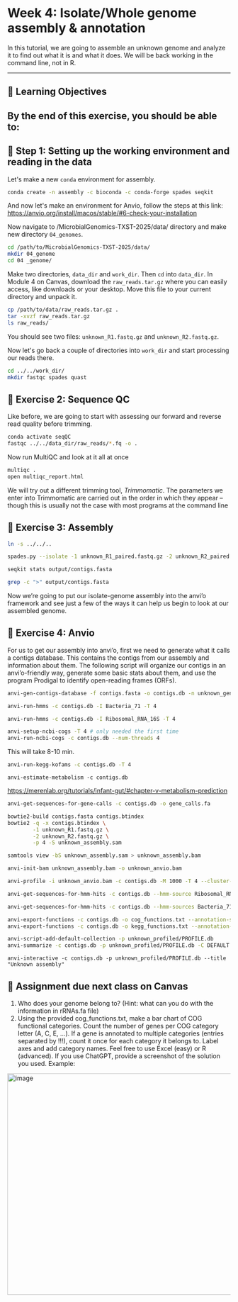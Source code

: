 # Week 4: Isolate/Whole genome assembly & annotation

In this tutorial, we are going to assemble an unknown genome and analyze it to find out what it is and what it does.
We will be back working in the command line, not in R.


---
## 🧠 Learning Objectives

By the end of this exercise, you should be able to:
- 

## 🧪 Step 1: Setting up the working environment and reading in the data
Let's make a new `conda` environment for assembly. 

```bash
conda create -n assembly -c bioconda -c conda-forge spades seqkit
```
And now let's make an environment for Anvio, follow the steps at this link:
https://anvio.org/install/macos/stable/#6-check-your-installation

Now navigate to /MicrobialGenomics-TXST-2025/data/ directory and make new directory `04_genomes`. 
```bash
cd /path/to/MicrobialGenomics-TXST-2025/data/
mkdir 04_genome
cd 04 _genome/
```

Make two directories, `data_dir` and `work_dir`. Then `cd` into `data_dir`. 
In Module 4 on Canvas, download the `raw_reads.tar.gz` where you can easily access, like downloads or your desktop.
Move this file to your current directory and unpack it. 

```bash
cp /path/to/data/raw_reads.tar.gz .
tar -xvzf raw_reads.tar.gz
ls raw_reads/
```

You should see two files: `unknown_R1.fastq.gz` and `unknown_R2.fastq.gz`. 

Now let's go back a couple of directories into `work_dir` and start processing our reads there. 
```bash
cd ../../work_dir/
mkdir fastqc spades quast
```

## 🧪 Exercise 2: Sequence QC

Like before, we are going to start with assessing our forward and reverse read quality before trimming. 
```bash
conda activate seqQC
fastqc ../../data_dir/raw_reads/*.fq -o .
```

Now run MultiQC and look at it all at once
```bash
multiqc .
open multiqc_report.html
```

We will try out a different trimming tool, _Trimmomatic_. The parameters we enter into Trimmomatic are carried out in the order in which they appear – though this is usually not the case with most programs at the command line

## 🧪 Exercise 3: Assembly

```bash
ln -s ../../..
```
```bash
spades.py --isolate -1 unknown_R1_paired.fastq.gz -2 unknown_R2_paired.fastq.gz -o output -t 4 -k 21,33,55,77
```

```bash
seqkit stats output/contigs.fasta
```

```bash
grep -c ">" output/contigs.fasta
```

Now we’re going to put our isolate-genome assembly into the anvi’o framework and see just a few of the ways it can help us begin to look at our assembled genome.

## 🧪 Exercise 4: Anvio
For us to get our assembly into anvi’o, first we need to generate what it calls a contigs database. This contains the contigs from our assembly and information about them. The following script will organize our contigs in an anvi’o-friendly way, generate some basic stats about them, and use the program Prodigal to identify open-reading frames (ORFs).

```bash
anvi-gen-contigs-database -f contigs.fasta -o contigs.db -n unknown_genome
```
```bash
anvi-run-hmms -c contigs.db -I Bacteria_71 -T 4
```
```bash
anvi-run-hmms -c contigs.db -I Ribosomal_RNA_16S -T 4
```
```bash
anvi-setup-ncbi-cogs -T 4 # only needed the first time
anvi-run-ncbi-cogs -c contigs.db --num-threads 4
```
This will take 8-10 min.
```bash
anvi-run-kegg-kofams -c contigs.db -T 4
```
```
anvi-estimate-metabolism -c contigs.db
```

https://merenlab.org/tutorials/infant-gut/#chapter-v-metabolism-prediction

```bash
anvi-get-sequences-for-gene-calls -c contigs.db -o gene_calls.fa
```

```bash
bowtie2-build contigs.fasta contigs.btindex
bowtie2 -q -x contigs.btindex \
        -1 unknown_R1.fastq.gz \
        -2 unknown_R2.fastq.gz \
        -p 4 -S unknown_assembly.sam

samtools view -bS unknown_assembly.sam > unknown_assembly.bam

anvi-init-bam unknown_assembly.bam -o unknown_anvio.bam

anvi-profile -i unknown_anvio.bam -c contigs.db -M 1000 -T 4 --cluster-contigs -o unknown_profiled/

```

```bash
anvi-get-sequences-for-hmm-hits -c contigs.db --hmm-source Ribosomal_RNA_16S -o rRNAs.fa
```
```bash
anvi-get-sequences-for-hmm-hits -c contigs.db --hmm-sources Bacteria_71 --get-aa-sequences -o bacterial_SCGs.faa --no-wrap
```
```bash
anvi-export-functions -c contigs.db -o cog_functions.txt --annotation-sources COG20_FUNCTION,COG20_CATEGORY,COG20_PATHWAY
anvi-export-functions -c contigs.db -o kegg_functions.txt --annotation-sources KEGG_Class,KOfam,KEGG_BRITE,KEGG_Module
```

```bash
anvi-script-add-default-collection -p unknown_profiled/PROFILE.db
anvi-summarize -c contigs.db -p unknown_profiled/PROFILE.db -C DEFAULT -o unknown_assembly_summary/
```

```
anvi-interactive -c contigs.db -p unknown_profiled/PROFILE.db --title "Unknown assembly"
```

## 📝 Assignment due next class on Canvas
1. Who does your genome belong to? (Hint: what can you do with the information in rRNAs.fa file)
2. Using the provided cog_functions.txt, make a bar chart of COG functional categories. Count the number of genes per COG category letter (A, C, E, …). If a gene is annotated to multiple categories (entries separated by !!!), count it once for each category it belongs to. Label axes and add category names. Feel free to use Excel (easy) or R (advanced). If you use ChatGPT, provide a screenshot of the solution you used. 
Example:
<img width="1000" height="500" alt="image" src="https://github.com/user-attachments/assets/8f0804d9-c542-45f6-9c4b-780c4f335de7" />









